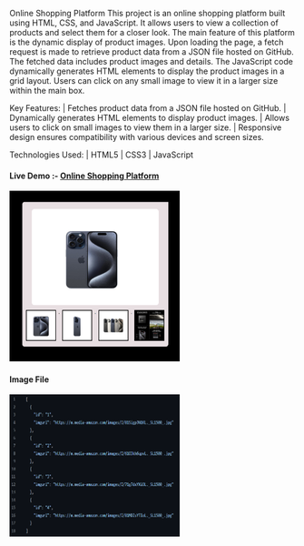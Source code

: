  Online Shopping Platform
  This project is an online shopping platform built using HTML, CSS, and JavaScript. It allows users to view a collection of products and select them for a closer look. The main feature of this   platform is the dynamic display of product images. Upon loading the page, a fetch request is made to retrieve product data from a JSON file hosted on GitHub. The fetched data includes product   images and details. The JavaScript code dynamically generates HTML elements to display the product images in a grid layout. Users can click on any small image to view it in a larger size    within the main box.

  Key Features:
 | Fetches product data from a JSON file hosted on GitHub.
 | Dynamically generates HTML elements to display product images.
 | Allows users to click on small images to view them in a larger size.
 | Responsive design ensures compatibility with various devices and screen sizes.

 Technologies Used:
| HTML5
| CSS3
| JavaScript

<h4>Live Demo :-  <a href="https://sudhanshu1313.github.io/OnlineShoppingPlatform/"> Online Shopping Platform</a> </h4>
<img src="https://github.com/sudhanshu1313/OnlineShoppingPlatform/blob/main/OnlineShoppingPlatform.png" alt="Online Shopping Platform" width="300" height="300px">
<h4>Image File </h4>
<img src="https://github.com/sudhanshu1313/OnlineShoppingPlatform/blob/main/Data.png" alt="Online Shopping Platform Images" width="300" height="250px">

